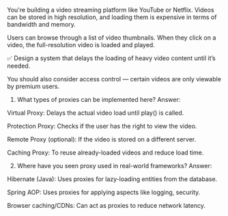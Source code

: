 You're building a video streaming platform like YouTube or Netflix.
Videos can be stored in high resolution, and loading them is expensive in terms of bandwidth and memory.

Users can browse through a list of video thumbnails. When they click on a video, the full-resolution video is loaded and played.

✅ Design a system that delays the loading of heavy video content until it’s needed.

You should also consider access control — certain videos are only viewable by premium users.

1. What types of proxies can be implemented here?
   Answer:

Virtual Proxy: Delays the actual video load until play() is called.

Protection Proxy: Checks if the user has the right to view the video.

Remote Proxy (optional): If the video is stored on a different server.

Caching Proxy: To reuse already-loaded videos and reduce load time.

2. Where have you seen proxy used in real-world frameworks? Answer:

Hibernate (Java): Uses proxies for lazy-loading entities from the database.

Spring AOP: Uses proxies for applying aspects like logging, security.

Browser caching/CDNs: Can act as proxies to reduce network latency.

